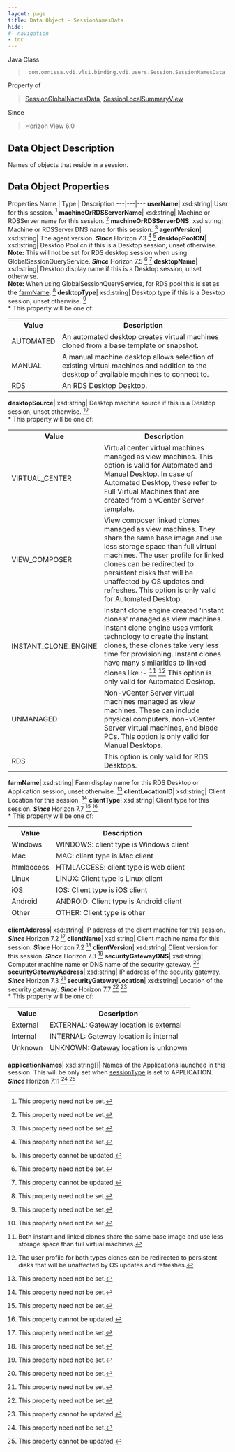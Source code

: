 ```yaml
---
layout: page
title: Data Object - SessionNamesData
hide:
#- navigation
- toc
---
```






Java Class
> ` com.omnissa.vdi.vlsi.binding.vdi.users.Session.SessionNamesData`

Property of
> [SessionGlobalNamesData](vdi.users.Session.SessionGlobalNamesData.md#field_detail), [SessionLocalSummaryView](vdi.users.Session.SessionLocalSummaryView.md#field_detail)

Since
> Horizon View 6.0


## Data Object Description

Names of objects that reside in a session.

## Data Object Properties
Properties
Name |  Type |  Description
---|---|---
**userName**|  xsd:string|  User for this session. [^1]
**machineOrRDSServerName**|  xsd:string|  Machine or RDSServer name for this session. [^1]
**machineOrRDSServerDNS**|  xsd:string|  Machine or RDSServer DNS name for this session. [^1]
**agentVersion**|  xsd:string|  The agent version.  **_Since_** Horizon 7.3 [^1] [^2]
**desktopPoolCN**|  xsd:string|  Desktop Pool cn if this is a Desktop session, unset otherwise. <br>**Note:** This will not be set for RDS desktop session when using GlobalSessionQueryService.  **_Since_** Horizon 7.5 [^1] [^2]
**desktopName**|  xsd:string|  Desktop display name if this is a Desktop session, unset otherwise. <br>**Note:** When using GlobalSessionQueryService, for RDS pool this is set as the [farmName](vdi.users.Session.SessionNamesData.md#farmName). [^1]
**desktopType**|  xsd:string|  Desktop type if this is a Desktop session, unset otherwise. [^1] <br>* This property will be one of:<br><table><tr><th>Value</th><th>Description</th></tr><tr><td>AUTOMATED</td><td>An automated desktop creates virtual machines cloned from a base template or snapshot.</td></tr><tr><td>MANUAL</td><td>A manual machine desktop allows selection of existing virtual machines and addition to the desktop of available machines to connect to.</td></tr><tr><td>RDS</td><td>An RDS Desktop Desktop.</td></tr></table>
**desktopSource**|  xsd:string|  Desktop machine source if this is a Desktop session, unset otherwise. [^1] <br>* This property will be one of:<br><table><tr><th>Value</th><th>Description</th></tr><tr><td>VIRTUAL_CENTER</td><td>Virtual center virtual machines managed as view machines. This option is valid for Automated and Manual Desktop. In case of Automated Desktop, these refer to Full Virtual Machines that are created from a vCenter Server template.</td></tr><tr><td>VIEW_COMPOSER</td><td>View composer linked clones managed as view machines. They share the same base image and use less storage space than full virtual machines. The user profile for linked clones can be redirected to persistent disks that will be unaffected by OS updates and refreshes. This option is only valid for Automated Desktop.</td></tr><tr><td>INSTANT_CLONE_ENGINE</td><td>Instant clone engine created 'instant clones' managed as view machines. Instant clone engine uses vmfork technology to create the instant clones, these clones take very less time for provisioning. Instant clones have many similarities to linked clones like :- [^109] [^110] This option is only valid for Automated Desktop.</td></tr><tr><td>UNMANAGED</td><td>Non-vCenter Server virtual machines managed as view machines. These can include physical computers, non-vCenter Server virtual machines, and blade PCs. This option is only valid for Manual Desktops.</td></tr><tr><td>RDS</td><td>This option is only valid for RDS Desktops.</td></tr></table>
**farmName**|  xsd:string|  Farm display name for this RDS Desktop or Application session, unset otherwise. [^1]
**clientLocationID**|  xsd:string|  Client Location for this session. [^1]
**clientType**|  xsd:string|  Client type for this session.  **_Since_** Horizon 7.7 [^1] [^2] <br>* This property will be one of:<br><table><tr><th>Value</th><th>Description</th></tr><tr><td>Windows</td><td>WINDOWS: client type is Windows client</td></tr><tr><td>Mac</td><td>MAC: client type is Mac client</td></tr><tr><td>htmlaccess</td><td>HTMLACCESS: client type is web client</td></tr><tr><td>Linux</td><td>LINUX: Client type is Linux client</td></tr><tr><td>iOS</td><td>IOS: Client type is iOS client</td></tr><tr><td>Android</td><td>ANDROID: Client type is Android client</td></tr><tr><td>Other</td><td>OTHER: Client type is other</td></tr></table>
**clientAddress**|  xsd:string|  IP address of the client machine for this session.  **_Since_** Horizon 7.2 [^1]
**clientName**|  xsd:string|  Client machine name for this session.  **_Since_** Horizon 7.2 [^1]
**clientVersion**|  xsd:string|  Client version for this session.  **_Since_** Horizon 7.3 [^1]
**securityGatewayDNS**|  xsd:string|  Computer machine name or DNS name of the security gateway. [^1]
**securityGatewayAddress**|  xsd:string|  IP address of the security gateway.  **_Since_** Horizon 7.3 [^1]
**securityGatewayLocation**|  xsd:string|  Location of the security gateway.  **_Since_** Horizon 7.7 [^1] [^2] <br>* This property will be one of:<br><table><tr><th>Value</th><th>Description</th></tr><tr><td>External</td><td>EXTERNAL: Gateway location is external</td></tr><tr><td>Internal</td><td>INTERNAL: Gateway location is internal</td></tr><tr><td>Unknown</td><td>UNKNOWN: Gateway location is unknown</td></tr></table>
**applicationNames**|  xsd:string[]|  Names of the Applications launched in this session. This will be only set when [sessionType](vdi.users.Session.SessionData.md#sessionType) is set to APPLICATION.  **_Since_** Horizon 7.11 [^1] [^2]


 


[^1]: This property need not be set.
[^2]: This property cannot be updated.
[^109]: Both instant and linked clones share the same base image and use less storage space than full virtual machines.
[^110]: The user profile for both types clones can be redirected to persistent disks that will be unaffected by OS updates and refreshes.
